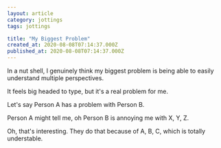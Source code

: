 ```yaml
---
layout: article
category: jottings
tags: jottings

title: "My Biggest Problem"
created_at: 2020-08-08T07:14:37.000Z
published_at: 2020-08-08T07:14:37.000Z
---
```

In a nut shell, I genuinely think my biggest problem is being able to easily understand multiple perspectives.

It feels big headed to type, but it's a real problem for me.

Let's say Person A has a problem with Person B.

Person A might tell me, oh Person B is annoying me with X, Y, Z.

Oh, that's interesting. They do that because of A, B, C, which is totally understable.
